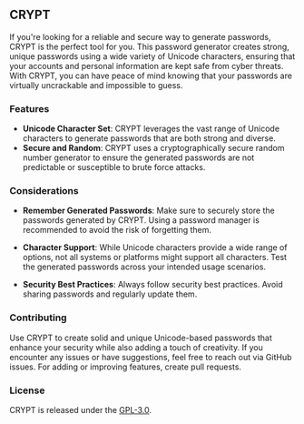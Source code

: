 ## CRYPT

If you're looking for a reliable and secure way to generate passwords, CRYPT is the perfect tool for you. This password generator creates strong, unique passwords using a wide variety of Unicode characters, ensuring that your accounts and personal information are kept safe from cyber threats. With CRYPT, you can have peace of mind knowing that your passwords are virtually uncrackable and impossible to guess.

### Features

- **Unicode Character Set**: CRYPT leverages the vast range of Unicode characters to generate passwords that are both strong and diverse.
- **Secure and Random**: CRYPT uses a cryptographically secure random number generator to ensure the generated passwords are not predictable or susceptible to brute force attacks.

### Considerations

- **Remember Generated Passwords**: Make sure to securely store the passwords generated by CRYPT. Using a password manager is recommended to avoid the risk of forgetting them.
  
- **Character Support**: While Unicode characters provide a wide range of options, not all systems or platforms might support all characters. Test the generated passwords across your intended usage scenarios.

- **Security Best Practices**: Always follow security best practices. Avoid sharing passwords and regularly update them.

### Contributing

Use CRYPT to create solid and unique Unicode-based passwords that enhance your security while also adding a touch of creativity. If you encounter any issues or have suggestions, feel free to reach out via GitHub issues. For adding or improving features, create pull requests.

### License

CRYPT is released under the [GPL-3.0](LICENSE).
